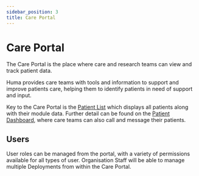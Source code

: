 ```yaml
---
sidebar_position: 3
title: Care Portal
---
```


# Care Portal

The Care Portal is the place where care and research teams can view and track patient data. 

Huma provides care teams with tools and information to support and improve patients care, helping them to identify patients in need of support and input.

Key to the Care Portal is the [Patient List](./managing-patients/patient-list.md) which displays all patients along with their module data. Further detail can be found on the [Patient Dashboard](./managing-health-data/patient-dashboard.md), where care teams can also call and message their patients. 
## Users
User roles can be managed from the portal, with a variety of permissions available for all types of user.
Organisation Staff will be able to manage multiple Deployments from within the Care Portal.
